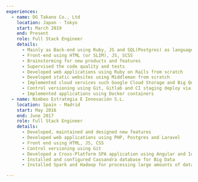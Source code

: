 ```yaml
---
experiences:
  - name: DG Takano Co., Ltd
    location: Japan - Tokyo
    start: March 2019
    end: Present
    role: Full Stack Engineer
    details:
      - Mainly as Back-end using Ruby, JS and SQL(Postgres) as languages
      - Front-end using HTML (or SLIM), JS, SCSS
      - Brainstorming for new products and features
      - Supervised the code quality and tests
      - Developed web applications using Ruby on Rails from scratch
      - Developed static websites using Middleman from scratch
      - Implemented cloud services such Google Cloud Storage and Big Query
      - Control versioning using Git, Gitlab and CI staging deploy via Openshift
      - Implemented applications using Docker containers
  - name: Nimbeo Estrategia E Innovación S.L.
    location: Spain - Madrid
    start: May 2016
    end: June 2017
    role: Full Stack Engineer
    details:
      - Developed, maintained and designed new features
      - Developed web applications using PHP, Postgres and Laravel
      - Front end using HTML, JS, CSS
      - Control versioning using Git
      - Developed a Cross-Platform SPA application using Angular and Ionic
      - Installed and configured Cassandra database for Big Data
      - Installed Spark and Hadoop for processing large amounts of data

---
```

